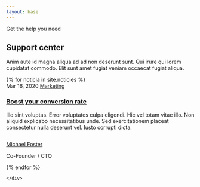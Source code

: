 ```yaml
---
layout: base
---
```


<div class="pt-24 sm:pt-32">
    <div class="mx-auto max-w-7xl px-6 lg:px-8">
        <div class="mx-auto max-w-2xl lg:mx-0">
            <p class="text-base font-semibold leading-7 text-indigo-600">
                Get the help you need
            </p>
            <h2
                class="mt-2 text-4xl font-bold tracking-tight text-gray-900 sm:text-6xl"
            >
                Support center
            </h2>
            <p class="mt-6 text-lg leading-8 text-gray-600">
                Anim aute id magna aliqua ad ad non deserunt sunt. Qui irure qui
                lorem cupidatat commodo. Elit sunt amet fugiat veniam occaecat
                fugiat aliqua.
            </p>
        </div>
    </div>
</div>

<div class="mx-auto max-w-none">
    <div
        class="mx-auto mt-16 grid max-w-2xl grid-cols-1  lg:mx-0 lg:max-w-none lg:grid-cols-3"
    >
        {% for noticia in site.noticies %}
        <article class="flex flex-col items-start justify-between">
            <div class="relative w-full">
                <img
                    src="https://images.unsplash.com/photo-1496128858413-b36217c2ce36?ixlib=rb-4.0.3&ixid=MnwxMjA3fDB8MHxwaG90by1wYWdlfHx8fGVufDB8fHx8&auto=format&fit=crop&w=3603&q=80"
                    alt=""
                    class="aspect-[16/9] w-full  bg-gray-100 object-cover sm:aspect-[2/1] lg:aspect-[3/2]"
                />
                <div
                    class="absolute inset-0 ring-1 ring-inset ring-gray-900/10"
                ></div>
            </div>
            <div class="max-w-xl">
                <div class="mt-8 flex items-center gap-x-4 text-xs">
                    <time datetime="2020-03-16" class="text-gray-500"
                        >Mar 16, 2020</time
                    >
                    <a
                        href="#"
                        class="relative z-10 rounded-full bg-gray-50 px-3 py-1.5 font-medium text-gray-600 hover:bg-gray-100"
                        >Marketing</a
                    >
                </div>
                <div class="group relative">
                    <h3
                        class="mt-3 text-lg font-semibold leading-6 text-gray-900 group-hover:text-gray-600"
                    >
                        <a href="#">
                            <span class="absolute inset-0"></span>
                            Boost your conversion rate
                        </a>
                    </h3>
                    <p
                        class="mt-5 line-clamp-3 text-sm leading-6 text-gray-600"
                    >
                        Illo sint voluptas. Error voluptates culpa eligendi. Hic
                        vel totam vitae illo. Non aliquid explicabo
                        necessitatibus unde. Sed exercitationem placeat
                        consectetur nulla deserunt vel. Iusto corrupti dicta.
                    </p>
                </div>
                <div class="relative mt-8 flex items-center gap-x-4">
                    <img
                        src="https://images.unsplash.com/photo-1519244703995-f4e0f30006d5?ixlib=rb-1.2.1&ixid=eyJhcHBfaWQiOjEyMDd9&auto=format&fit=facearea&facepad=2&w=256&h=256&q=80"
                        alt=""
                        class="h-10 w-10 rounded-full bg-gray-100"
                    />
                    <div class="text-sm leading-6">
                        <p class="font-semibold text-gray-900">
                            <a href="#">
                                <span class="absolute inset-0"></span>
                                Michael Foster
                            </a>
                        </p>
                        <p class="text-gray-600">Co-Founder / CTO</p>
                    </div>
                </div>
            </div>
        </article>
        {% endfor %}

    </div>

</div>
